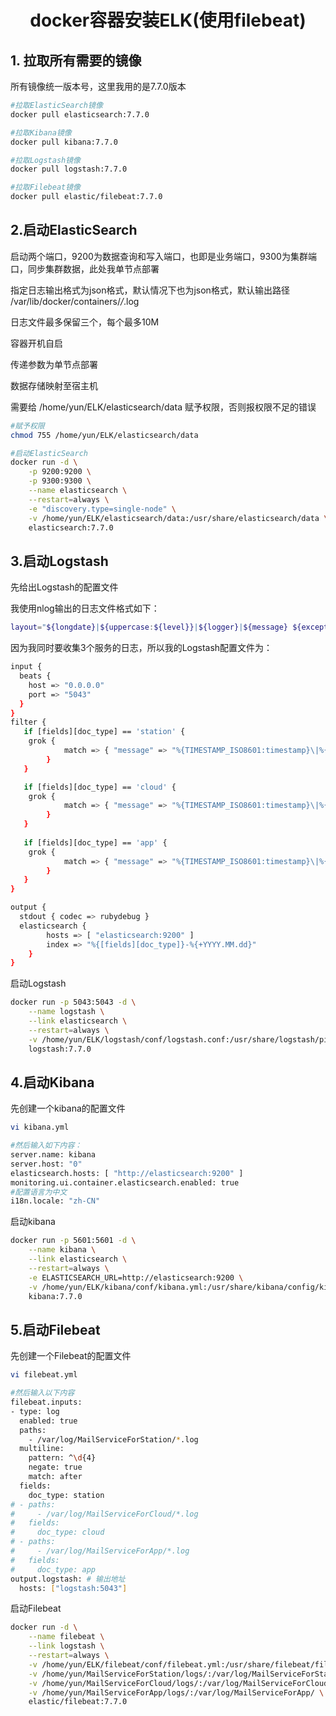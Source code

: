 # <center>docker容器安装ELK(使用filebeat)</center>


## 1. 拉取所有需要的镜像

所有镜像统一版本号，这里我用的是7.7.0版本

```bash
#拉取ElasticSearch镜像
docker pull elasticsearch:7.7.0

#拉取Kibana镜像
docker pull kibana:7.7.0

#拉取Logstash镜像
docker pull logstash:7.7.0

#拉取Filebeat镜像
docker pull elastic/filebeat:7.7.0
```

## 2.启动ElasticSearch

启动两个端口，9200为数据查询和写入端口，也即是业务端口，9300为集群端口，同步集群数据，此处我单节点部署

指定日志输出格式为json格式，默认情况下也为json格式，默认输出路径 /var/lib/docker/containers/*/*.log

日志文件最多保留三个，每个最多10M

容器开机自启

传递参数为单节点部署

数据存储映射至宿主机

需要给 /home/yun/ELK/elasticsearch/data 赋予权限，否则报权限不足的错误

```bash
#赋予权限
chmod 755 /home/yun/ELK/elasticsearch/data

#启动ElasticSearch
docker run -d \
    -p 9200:9200 \
    -p 9300:9300 \
    --name elasticsearch \
    --restart=always \
    -e "discovery.type=single-node" \
    -v /home/yun/ELK/elasticsearch/data:/usr/share/elasticsearch/data \
    elasticsearch:7.7.0
```

## 3.启动Logstash 

先给出Logstash的配置文件

我使用nlog输出的日志文件格式如下：

```bash
layout="${longdate}|${uppercase:${level}}|${logger}|${message} ${exception:format=message} ${newline}"
```

因为我同时要收集3个服务的日志，所以我的Logstash配置文件为：

```bash
input {
  beats {
    host => "0.0.0.0"
    port => "5043"
  }
}
filter {
   if [fields][doc_type] == 'station' {
    grok {
            match => { "message" => "%{TIMESTAMP_ISO8601:timestamp}\|%{LOGLEVEL:level}\|%{JAVACLASS:class}\|%{GREEDYDATA:msg}" }
        }
   }

   if [fields][doc_type] == 'cloud' {
    grok {
            match => { "message" => "%{TIMESTAMP_ISO8601:timestamp}\|%{LOGLEVEL:level}\|%{JAVACLASS:class}\|%{GREEDYDATA:msg}" }
        }
   }
   
   if [fields][doc_type] == 'app' { 
    grok {
            match => { "message" => "%{TIMESTAMP_ISO8601:timestamp}\|%{LOGLEVEL:level}\|%{JAVACLASS:class}\|%{GREEDYDATA:msg}" }
        }
   }
}

output {
  stdout { codec => rubydebug }
  elasticsearch {
        hosts => [ "elasticsearch:9200" ]
        index => "%{[fields][doc_type]}-%{+YYYY.MM.dd}"
    }
}
```

启动Logstash

```bash
docker run -p 5043:5043 -d \
    --name logstash \
    --link elasticsearch \
    --restart=always \
    -v /home/yun/ELK/logstash/conf/logstash.conf:/usr/share/logstash/pipeline/logstash.conf \
    logstash:7.7.0
```

## 4.启动Kibana

先创建一个kibana的配置文件

```bash
vi kibana.yml

#然后输入如下内容：
server.name: kibana
server.host: "0"
elasticsearch.hosts: [ "http://elasticsearch:9200" ]
monitoring.ui.container.elasticsearch.enabled: true
#配置语言为中文
i18n.locale: "zh-CN"
```

启动kibana

```bash
docker run -p 5601:5601 -d \
    --name kibana \
    --link elasticsearch \
    --restart=always \
    -e ELASTICSEARCH_URL=http://elasticsearch:9200 \
    -v /home/yun/ELK/kibana/conf/kibana.yml:/usr/share/kibana/config/kibana.yml \
    kibana:7.7.0
```

## 5.启动Filebeat

先创建一个Filebeat的配置文件

```bash
vi filebeat.yml

#然后输入以下内容
filebeat.inputs:
- type: log
  enabled: true
  paths:
    - /var/log/MailServiceForStation/*.log
  multiline:
    pattern: ^\d{4}
    negate: true
    match: after
  fields:
    doc_type: station
# - paths:
#     - /var/log/MailServiceForCloud/*.log
#   fields:
#     doc_type: cloud
# - paths:
#     - /var/log/MailServiceForApp/*.log
#   fields:
#     doc_type: app
output.logstash: # 输出地址
  hosts: ["logstash:5043"]
```

启动Filebeat

```bash
docker run -d \
    --name filebeat \
    --link logstash \
    --restart=always \
    -v /home/yun/ELK/filebeat/conf/filebeat.yml:/usr/share/filebeat/filebeat.yml \
    -v /home/yun/MailServiceForStation/logs/:/var/log/MailServiceForStation/ \
    -v /home/yun/MailServiceForCloud/logs/:/var/log/MailServiceForCloud/ \
    -v /home/yun/MailServiceForApp/logs/:/var/log/MailServiceForApp/ \
    elastic/filebeat:7.7.0
```
